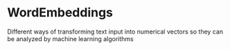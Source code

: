 # WordEmbeddings
Different ways of transforming text input into numerical vectors so they can be analyzed by machine learning algorithms

